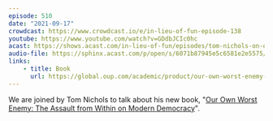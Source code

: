 ```yaml
---
episode: 510
date: "2021-09-17"
crowdcast: https://www.crowdcast.io/e/in-lieu-of-fun-episode-138
youtube: https://www.youtube.com/watch?v=GDdbJCIc0hc
acast: https://shows.acast.com/in-lieu-of-fun/episodes/tom-nichols-on-our-own-worst-enemy
audio-file: https://sphinx.acast.com/p/open/s/6071b87945e5c6581e2e5575/e/614b9d3de7e75c00112afaf1/media.mp3
links:
    - title: Book
      url: https://global.oup.com/academic/product/our-own-worst-enemy-9780197518878
---
```

We are joined by Tom Nichols to talk about his new book, "[Our Own Worst Enemy: The Assault from Within on Modern Democracy][book]".

[book]: https://global.oup.com/academic/product/our-own-worst-enemy-9780197518878
